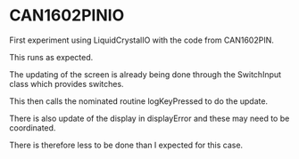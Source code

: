 # CAN1602PINIO

First experiment using LiquidCrystalIO with the code from CAN1602PIN.

This runs as expected.

The updating of the screen is already being done through the SwitchInput class which provides switches.

This then calls the nominated routine logKeyPressed to do the update.

There is also update of the display in displayError and these may need to be coordinated.

There is therefore less to be done than I expected for this case.

